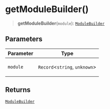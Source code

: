 # getModuleBuilder()

> **getModuleBuilder**(`module`): [`ModuleBuilder`](../classes/ModuleBuilder.md)

## Parameters

<table>
<thead>
<tr>
<th>Parameter</th>
<th>Type</th>
</tr>
</thead>
<tbody>
<tr>
<td>

`module`

</td>
<td>

`Record`\<`string`, `unknown`\>

</td>
</tr>
</tbody>
</table>

## Returns

[`ModuleBuilder`](../classes/ModuleBuilder.md)
